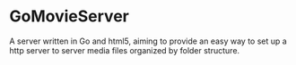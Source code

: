 GoMovieServer
=============

A server written in Go and html5, aiming to provide an easy way to set up a http server to server media files organized by folder structure.
